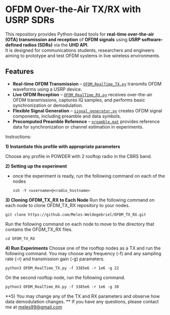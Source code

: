 # OFDM Over-the-Air TX/RX with USRP SDRs

This repository provides Python-based tools for **real-time over-the-air (OTA) transmission and reception** of **OFDM signals** using **USRP software-defined radios (SDRs)** via the **UHD API**.  
It is designed for communications students, researchers and engineers aiming to prototype and test OFDM systems in live wireless environments.

## Features

- **Real-time OFDM Transmission** – [`OFDM_RealTime_TX.py`](OFDM_RealTime_TX.py) transmits OFDM waveforms using a USRP device.
- **Live OFDM Reception** – [`OFDM_RealTime_RX.py`](OFDM_RealTime_RX.py) receives over-the-air OFDM transmissions, captures IQ samples, and performs basic synchronization or demodulation.
- **Flexible Signal Generation** – [`signal_generator.py`](signal_generator.py) creates OFDM signal components, including preamble and data symbols.
- **Precomputed Preamble Reference** – [`preamble.mat`](preamble.mat) provides reference data for synchronization or channel estimation in experiments.


Instructions:

**1) Instantiate this profile with appropriate parameters**

Choose any profile in POWDER with 2 rooftop radio in the CBRS band.

**2) Setting up the experiment**
- once the experiment is ready, run the following command on each of the nodes
  ```
  ssh -Y <username>@<radio_hostname>
  ```
  
**3) Cloning OFDM_TX_RX to Each Node**
Run the following command on each node to clone OFDM_TX_RX repository to your nodes. 
  ```
git clone https://github.com/Meles-Weldegebriel/OFDM_TX_RX.git
  ```
Run the following command on each node to move to the directory that contains the OFDM_TX_RX files.

  ```
cd OFDM_TX_RX
  ```

**4) Run Experiments**
Choose one of the rooftop nodes as a TX and run the following command. You may choose any frequency (-f) and any sampling rate (-r) and transmission gain (-g) parameters.
```
python3 OFDM_RealTime_TX.py -f 3385e6 -r 1e6 -g 22
```
On the second rooftop node, run the following command.
```
python3 OFDM_RealTime_RX.py -f 3385e6 -r 1e6 -g 30
```
**5) You may change any of the TX and RX parameters and observe how data demodulation changes. 
** If you have any questions, please contact me at meles99@gmail.com

